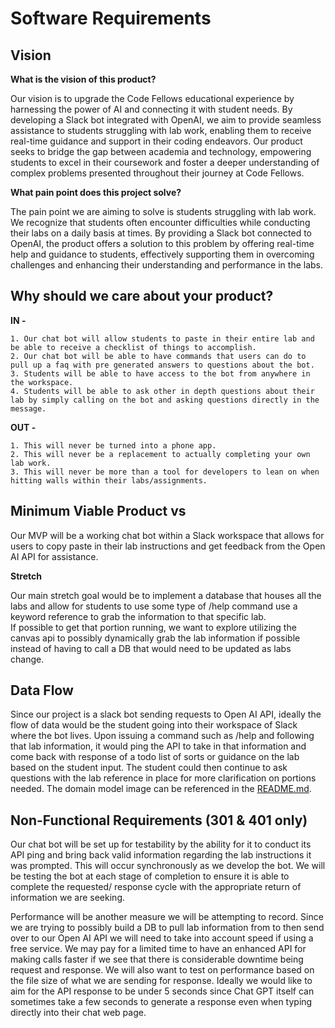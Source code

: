 # Software Requirements

## Vision

**What is the vision of this product?**

Our vision is to upgrade the Code Fellows educational experience by harnessing the power of AI and connecting it with student needs. By developing a Slack bot integrated with OpenAI, we aim to provide seamless assistance to students struggling with lab work, enabling them to receive real-time guidance and support in their coding endeavors. Our product seeks to bridge the gap between academia and technology, empowering students to excel in their coursework and foster a deeper understanding of complex problems presented throughout their journey at Code Fellows.

**What pain point does this project solve?**

The pain point we are aiming to solve is students struggling with lab work. We recognize that students often encounter difficulties while conducting their labs on a daily basis at times. By providing a Slack bot connected to OpenAI, the product offers a solution to this problem by offering real-time help and guidance to students, effectively supporting them in overcoming challenges and enhancing their understanding and performance in the labs.

## Why should we care about your product?

**IN -** 

    1. Our chat bot will allow students to paste in their entire lab and be able to receive a checklist of things to accomplish.
    2. Our chat bot will be able to have commands that users can do to pull up a faq with pre generated answers to questions about the bot.
    3. Students will be able to have access to the bot from anywhere in the workspace.
    4. Students will be able to ask other in depth questions about their lab by simply calling on the bot and asking questions directly in the message.

**OUT -** 

    1. This will never be turned into a phone app.
    2. This will never be a replacement to actually completing your own lab work.
    3. This will never be more than a tool for developers to lean on when hitting walls within their labs/assignments.
  
## Minimum Viable Product vs

Our MVP will be a working chat bot within a Slack workspace that allows for users to copy paste in their lab instructions and get feedback from the Open AI API for assistance.

**Stretch**

Our main stretch goal would be to implement a database that houses all the labs and allow for students to use some type of /help command use a keyword reference to grab the information to that specific lab.  
If possible to get that portion running, we want to explore utilizing the canvas api to possibly dynamically grab the lab information if possible instead of having to call a DB that would need to be updated as labs change.  

## Data Flow

Since our project is a slack bot sending requests to Open AI API, ideally the flow of data would be the student going into their workspace of Slack where the bot lives.  Upon issuing a command such as /help and following that lab information, it would ping the API to take in that information and come back with response of a todo list of sorts or guidance on the lab based on the student input.  The student could then continue to ask questions with the lab reference in place for more clarification on portions needed.
The domain model image can be referenced in the [README.md](./README.md).

## Non-Functional Requirements (301 & 401 only)

Our chat bot will be set up for testability by the ability for it to conduct its API ping and bring back valid information regarding the lab instructions it was prompted.  This will occur synchronously as we develop the bot.  We will be testing the bot at each stage of completion to ensure it is able to complete the requested/ response cycle with the appropriate return of information we are seeking.

Performance will be another measure we will be attempting to record.  Since we are trying to possibly build a DB to pull lab information from to then send over to our Open AI API we will need to take into account speed if using a free service.  We may pay for a limited time to have an enhanced API for making calls faster if we see that there is considerable downtime being request and response.  We will also want to test on performance based on the file size of what we are sending for response. Ideally we would like to aim for the API response to be under 5 seconds since Chat GPT itself can sometimes take a few seconds to generate a response even when typing directly into their chat web page.
